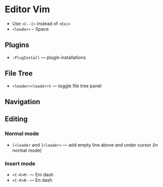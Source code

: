 # Editor Vim
* Use `<C--[>` instead of `<Esc>`
* `<leader>` – Space
## Plugins
* `:PlugInstall` — plugin installations
## File Tree
* `<leader><leader>t` — toggle file tree panel
## Navigation
## Editing
### Normal mode
* `[<leader` and `]<leader>` — add empty line above and under cursor (in normal mode)
### Insert mode
* `<C-K>M-` — Em dash
* `<C-K>N-` — En dash

